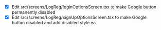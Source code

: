 - [x] Edit src/screens/LogReg/loginOptionsScreen.tsx to make Google button permanently disabled
- [x] Edit src/screens/LogReg/signUpOptionsScreen.tsx to make Google button disabled and add disabled style
ea